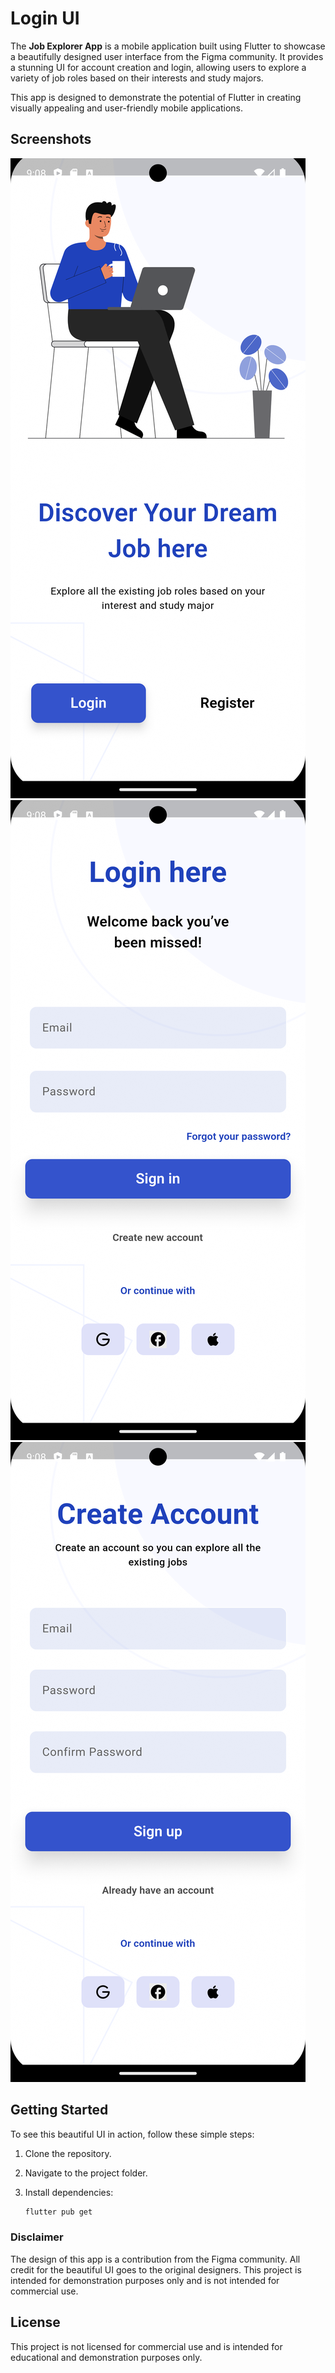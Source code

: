# Login UI

The **Job Explorer App** is a mobile application built using Flutter to showcase a beautifully designed user interface from the Figma community. It provides a stunning UI for account creation and login, allowing users to explore a variety of job roles based on their interests and study majors.

This app is designed to demonstrate the potential of Flutter in creating visually appealing and user-friendly mobile applications.

## Screenshots
![Welcome Screen](https://github.com/Emperor-Grey/Login-Ui/blob/master/assets/Screenshot_1698593914.png)
![Login Screen](https://github.com/Emperor-Grey/Login-Ui/blob/master/assets/Screenshot_1698593923.png)
![Register Screen](https://github.com/Emperor-Grey/Login-Ui/blob/master/assets/Screenshot_1698593927.png)


## Getting Started

To see this beautiful UI in action, follow these simple steps:

1. Clone the repository.

2. Navigate to the project folder.

3. Install dependencies:

   ```bash
   flutter pub get
   ```

### Disclaimer
The design of this app is a contribution from the Figma community. All credit for the beautiful UI goes to the original designers. This project is intended for demonstration purposes only and is not intended for commercial use.

## License
This project is not licensed for commercial use and is intended for educational and demonstration purposes only.
